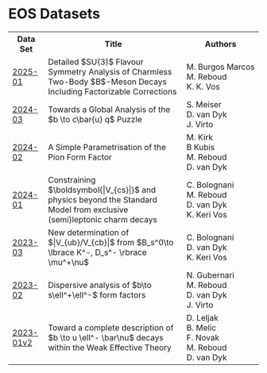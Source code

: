 # EOS Datasets

<table>
<tr>
  <th>Data Set</th>
  <th>Title</th>
  <th>Authors</th>
</tr>
<tr>
  <td><a href="http://github.com/eos/data/tree/2025-01">2025-01</a></td>
  <td>Detailed $SU(3)$ Flavour Symmetry Analysis of Charmless Two-Body $B$-Meson Decays Including Factorizable Corrections</td>
  <td>M.&nbsp;Burgos&nbsp;Marcos<br/>M.&nbsp;Reboud<br/>K.&nbsp;K.&nbsp;Vos</td>
</tr>
<tr>
  <td><a href="http://github.com/eos/data/tree/2024-03">2024-03</a></td>
  <td>Towards a Global Analysis of the $b \to c\bar{u} q$ Puzzle</td>
  <td>S.&nbsp;Meiser<br/>D.&nbsp;van&nbsp;Dyk<br/>J.&nbsp;Virto</td>
</tr>
<tr>
  <td><a href="http://github.com/eos/data/tree/2024-02">2024-02</a></td>
  <td>A Simple Parametrisation of the Pion Form Factor</td>
  <td>M.&nbsp;Kirk<br/>B&nbsp;Kubis<br/>M.&nbsp;Reboud<br/>D.&nbsp;van&nbsp;Dyk</td>
</tr>
<tr>
  <td><a href="http://github.com/eos/data/tree/2024-01">2024-01</a></td>
  <td>Constraining $\boldsymbol{|V_{cs}|}$ and physics beyond the Standard Model from exclusive (semi)leptonic charm decays</td>
  <td>C.&nbsp;Bolognani<br/>M.&nbsp;Reboud<br/>D.&nbsp;van&nbsp;Dyk<br/>K.&nbsp;Keri&nbsp;Vos</td>
</tr>
<tr>
  <td><a href="http://github.com/eos/data/tree/2023-03">2023-03</a></td>
  <td>New determination of $|V_{ub}/V_{cb}|$ from $B_s^0\to \lbrace K^-, D_s^- \rbrace \mu^+\nu$</td>
  <td>C.&nbsp;Bolognani<br/>D.&nbsp;van&nbsp;Dyk<br/>K.&nbsp;Keri&nbsp;Vos</td>
</tr>
<tr>
  <td><a href="http://github.com/eos/data/tree/2023-02">2023-02</a></td>
  <td>Dispersive analysis of $b\to s\ell^+\ell^-$ form factors</td>
  <td>N.&nbsp;Gubernari<br/>M.&nbsp;Reboud<br/>D.&nbsp;van&nbsp;Dyk<br/>J.&nbsp;Virto</td>
</tr>
<tr>
  <td><a href="http://github.com/eos/data/tree/2023-01v2">2023-01v2</a></td>
  <td>Toward a complete description of $b \to u \ell^- \bar\nu$ decays within the Weak Effective Theory</td>
  <td>D.&nbsp;Leljak<br/>B.&nbsp;Melic<br/>F.&nbsp;Novak<br/>M.&nbsp;Reboud<br/>D.&nbsp;van&nbsp;Dyk</td>
</tr>
</table>
